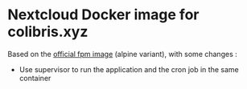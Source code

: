 # Nextcloud Docker image for colibris.xyz

Based on the [official fpm image](https://hub.docker.com/_/nextcloud/) (alpine variant), with some changes :

- Use supervisor to run the application and the cron job in the same container
